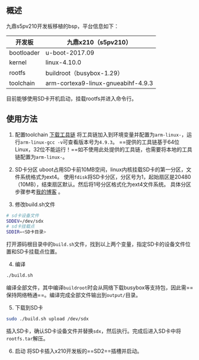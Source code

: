 ## 概述
九鼎s5pv210开发板移植的bsp，平台信息如下：

| 开发板 | 九鼎x210（s5pv210） |
| --- | --- |
| bootloader | u-boot-2017.09 |
| kernel | linux-4.10.0 |
| rootfs | buildroot（busybox-1.29） |
| toolchain | arm-cortexa9-linux-gnueabihf-4.9.3 |

目前能够使用SD卡开机启动，挂载rootfs并进入命令行。

## 使用方法
1. 配置toolchain
[下载工具链](https://pan.baidu.com/s/1NAO1ryuMCmkyIT0lXMHEPw#list/path=%2FDVD%2FH3%2FNanoPi-NEO%2Ftoolchain&parentPath=%2FDVD%2FH3o) 
将工具链加入到环境变量并配置为`arm-linux-`，运行`arm-linux-gcc -v`可查看版本号为`4.9.3`。
==提供的工具链基于64位Linux，32位不能运行！==如不使用此处提供的工具链，也需要将本地的工具链配置为`arm-linux-`。

2. SD卡分区
uboot占用SD卡前10MB空间，linux内核挂载SD卡的第一分区，文件系统格式为ext4。
使用`fdisk`将SD卡分区，分区号为1，起始扇区是20480（10MB），结束扇区默认。然后将1号分区格式化为ext4文件系统。
具体分区步骤参考[我的博客](https://blog.csdn.net/Egean/article/details/84249607) 。

3. 修改build.sh文件
```bash
# sd卡设备文件
SDDEV=/dev/sdx
# sd卡挂载点
SDDIR=<SD卡目录>
```
打开源码根目录中的`build.sh`文件，找到以上两个变量，指定SD卡的设备文件位置和SD卡挂载点位置。

4. 编译
```bash
./build.sh
```
编译全部文件，其中编译`buildroot`时会从网络下载busybox等支持包，因此需==保持网络畅通==。编译完成全部文件输出到`output/`目录。

5. 下载到SD卡
```bash
sudo ./build.sh upload /dev/sdx
```
插入SD卡，确认SD卡设备文件并替换`sdx`，然后执行。完成后进入SD卡中将`rootfs.tar`解压。

6. 启动
将SD卡插入x210开发板的==SD2==插槽并启动。